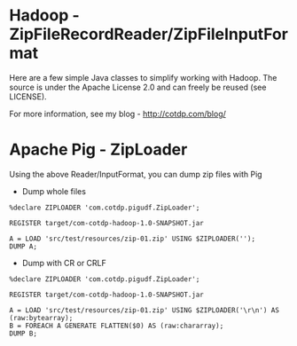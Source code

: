 # Hadoop - ZipFileRecordReader/ZipFileInputFormat

Here are a few simple Java classes to simplify working with Hadoop.  The source
is under the Apache License 2.0 and can freely be reused (see LICENSE).

For more information, see my blog - http://cotdp.com/blog/

# Apache Pig - ZipLoader

Using the above Reader/InputFormat, you can dump zip files with Pig

* Dump whole files

```
%declare ZIPLOADER 'com.cotdp.pigudf.ZipLoader';

REGISTER target/com-cotdp-hadoop-1.0-SNAPSHOT.jar

A = LOAD 'src/test/resources/zip-01.zip' USING $ZIPLOADER('');
DUMP A;
```

* Dump with CR or CRLF

```
%declare ZIPLOADER 'com.cotdp.pigudf.ZipLoader';

REGISTER target/com-cotdp-hadoop-1.0-SNAPSHOT.jar

A = LOAD 'src/test/resources/zip-01.zip' USING $ZIPLOADER('\r\n') AS (raw:bytearray);
B = FOREACH A GENERATE FLATTEN($0) AS (raw:chararray);
DUMP B;
```
